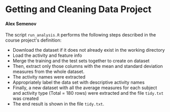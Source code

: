 # Getting and Cleaning Data Project

#### Alex Semenov

The script `run_analysis.R` performs the following steps described in the course project's definition:

* Download the dataset if it does not already exist in the working directory
* Load the activity and feature info
* Merge the training and the test sets together to create on dataset
* Then, extract only those columns with the mean and standard deviation measures from the whole dataset. 
* The activity names were extracted
* Appropriately label the data set with descriptive activity names
* Finally, a new dataset with all the average measures for each subject and activity type (Total = 180 rows) were extracted and the file `tidy.txt` was created
* The end result is shown in the file `tidy.txt`.
